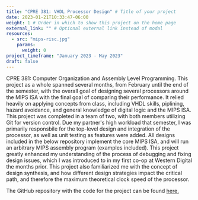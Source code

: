 ```yaml
---
title: "CPRE 381: VHDL Processor Design" # Title of your project
date: 2023-01-21T10:33:47-06:00
weight: 1 # Order in which to show this project on the home page
external_link: "" # Optional external link instead of modal
resources:
  - src: "mips-risc.jpg"
    params:
      weight: 0
project_timeframe: "January 2023 - May 2023"
draft: false
---
```


CPRE 381: Computer Organization and Assembly Level Programming. This project as a whole spanned several months, from February until the end of the semester, with the overall goal of designing several processors around the MIPS ISA with the final goal of comparing their performance. It relied heavily on applying concepts from class, including VHDL skills, piplining, hazard avoidance, and general knowledge of digital logic and the MIPS ISA. This project was completed in a team of two, with both members utilizing Git for version control. Due my partner's high workload that semester, I was primarily responsbile for the top-level design and integration of the processor, as well as unit testing as features were added. All designs included in the below repository implement the core MIPS ISA, and will run an arbitrary MIPS assembly program (examples included). This project greatly enhanced my understanding of the process of debugging and fixing design issues, which I was introduced to in my first co-op at Western Digital the months prior. This project also familiarized me with the concept of design synthesis, and how different design strategies impact the critical path, and therefore the maximum theoretical clock speed of the processor.

The GitHub repository with the code for the project can be found <a href="https://github.com/2Manchu/MIPS-Processors">here.</a>